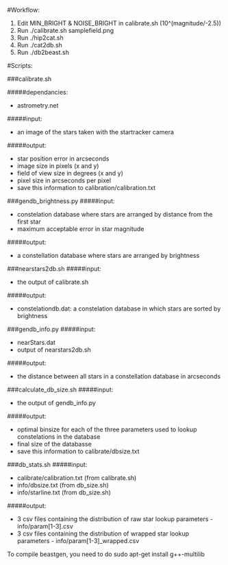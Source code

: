 #Workflow:
1. Edit MIN_BRIGHT & NOISE_BRIGHT in calibrate.sh (10^(magnitude/-2.5))
2. Run ./calibrate.sh samplefield.png
3. Run ./hip2cat.sh
4. Run ./cat2db.sh
5. Run ./db2beast.sh


#Scripts:

###calibrate.sh

#####dependancies:
- astrometry.net

#####input:
- an image of the stars taken with the startracker camera

#####output:
- star position error in arcseconds
- image size in pixels (x and y)
- field of view size in degrees (x and y)
- pixel size in arcseconds per pixel
- save this information to calibration/calibration.txt

###gendb_brightness.py
#####input:
- constelation database where stars are arranged by distance from the first star
- maximum acceptable error in star magnitude

#####output:
- a constellation database where stars are arranged by brightness

###nearstars2db.sh
#####input:
- the output of calibrate.sh

#####output:
- constelationdb.dat: a constelation database in which stars are sorted by brightness

###gendb_info.py
#####input:
- nearStars.dat
- output of nearstars2db.sh

#####output:
- the distance between all stars in a constellation database in arcseconds

###calculate_db_size.sh
#####input:
- the output of gendb_info.py

#####output:
- optimal binsize for each of the three parameters used to lookup constelations in the database
- final size of the databasse
- save this information to calibrate/dbsize.txt

###db_stats.sh
#####input:
- calibrate/calibration.txt  (from calibrate.sh)
- info/dbsize.txt (from db_size.sh)
- info/starline.txt (from db_size.sh)

#####output:
- 3 csv files containing the distribution of raw star lookup parameters - info/param[1-3].csv
- 3 csv files containing the distribution of wrapped star lookup parameters - info/param[1-3]_wrapped.csv

To compile beastgen, you need to do sudo apt-get install g++-multilib 
